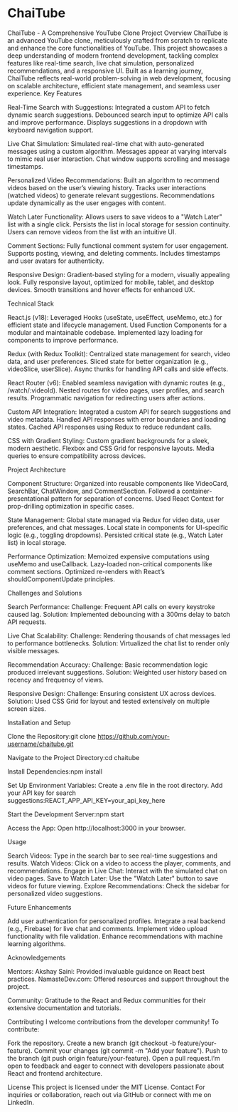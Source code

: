 # ChaiTube
ChaiTube - A Comprehensive YouTube Clone
Project Overview
ChaiTube is an advanced YouTube clone, meticulously crafted from scratch to replicate and enhance the core functionalities of YouTube. This project showcases a deep understanding of modern frontend development, tackling complex features like real-time search, live chat simulation, personalized recommendations, and a responsive UI. Built as a learning journey, ChaiTube reflects real-world problem-solving in web development, focusing on scalable architecture, efficient state management, and seamless user experience.
Key Features

Real-Time Search with Suggestions:
Integrated a custom API to fetch dynamic search suggestions.
Debounced search input to optimize API calls and improve performance.
Displays suggestions in a dropdown with keyboard navigation support.


Live Chat Simulation:
Simulated real-time chat with auto-generated messages using a custom algorithm.
Messages appear at varying intervals to mimic real user interaction.
Chat window supports scrolling and message timestamps.


Personalized Video Recommendations:
Built an algorithm to recommend videos based on the user’s viewing history.
Tracks user interactions (watched videos) to generate relevant suggestions.
Recommendations update dynamically as the user engages with content.


Watch Later Functionality:
Allows users to save videos to a "Watch Later" list with a single click.
Persists the list in local storage for session continuity.
Users can remove videos from the list with an intuitive UI.


Comment Sections:
Fully functional comment system for user engagement.
Supports posting, viewing, and deleting comments.
Includes timestamps and user avatars for authenticity.


Responsive Design:
Gradient-based styling for a modern, visually appealing look.
Fully responsive layout, optimized for mobile, tablet, and desktop devices.
Smooth transitions and hover effects for enhanced UX.



Technical Stack

React.js (v18):
Leveraged Hooks (useState, useEffect, useMemo, etc.) for efficient state and lifecycle management.
Used Function Components for a modular and maintainable codebase.
Implemented lazy loading for components to improve performance.


Redux (with Redux Toolkit):
Centralized state management for search, video data, and user preferences.
Sliced state for better organization (e.g., videoSlice, userSlice).
Async thunks for handling API calls and side effects.


React Router (v6):
Enabled seamless navigation with dynamic routes (e.g., /watch/:videoId).
Nested routes for video pages, user profiles, and search results.
Programmatic navigation for redirecting users after actions.


Custom API Integration:
Integrated a custom API for search suggestions and video metadata.
Handled API responses with error boundaries and loading states.
Cached API responses using Redux to reduce redundant calls.


CSS with Gradient Styling:
Custom gradient backgrounds for a sleek, modern aesthetic.
Flexbox and CSS Grid for responsive layouts.
Media queries to ensure compatibility across devices.



Project Architecture

Component Structure:
Organized into reusable components like VideoCard, SearchBar, ChatWindow, and CommentSection.
Followed a container-presentational pattern for separation of concerns.
Used React Context for prop-drilling optimization in specific cases.


State Management:
Global state managed via Redux for video data, user preferences, and chat messages.
Local state in components for UI-specific logic (e.g., toggling dropdowns).
Persisted critical state (e.g., Watch Later list) in local storage.


Performance Optimization:
Memoized expensive computations using useMemo and useCallback.
Lazy-loaded non-critical components like comment sections.
Optimized re-renders with React’s shouldComponentUpdate principles.



Challenges and Solutions

Search Performance:
Challenge: Frequent API calls on every keystroke caused lag.
Solution: Implemented debouncing with a 300ms delay to batch API requests.


Live Chat Scalability:
Challenge: Rendering thousands of chat messages led to performance bottlenecks.
Solution: Virtualized the chat list to render only visible messages.


Recommendation Accuracy:
Challenge: Basic recommendation logic produced irrelevant suggestions.
Solution: Weighted user history based on recency and frequency of views.


Responsive Design:
Challenge: Ensuring consistent UX across devices.
Solution: Used CSS Grid for layout and tested extensively on multiple screen sizes.



Installation and Setup

Clone the Repository:git clone https://github.com/your-username/chaitube.git


Navigate to the Project Directory:cd chaitube


Install Dependencies:npm install


Set Up Environment Variables:
Create a .env file in the root directory.
Add your API key for search suggestions:REACT_APP_API_KEY=your_api_key_here




Start the Development Server:npm start


Access the App:
Open http://localhost:3000 in your browser.



Usage

Search Videos: Type in the search bar to see real-time suggestions and results.
Watch Videos: Click on a video to access the player, comments, and recommendations.
Engage in Live Chat: Interact with the simulated chat on video pages.
Save to Watch Later: Use the "Watch Later" button to save videos for future viewing.
Explore Recommendations: Check the sidebar for personalized video suggestions.

Future Enhancements

Add user authentication for personalized profiles.
Integrate a real backend (e.g., Firebase) for live chat and comments.
Implement video upload functionality with file validation.
Enhance recommendations with machine learning algorithms.

Acknowledgements

Mentors:
Akshay Saini: Provided invaluable guidance on React best practices.
NamasteDev.com: Offered resources and support throughout the project.


Community: Gratitude to the React and Redux communities for their extensive documentation and tutorials.

Contributing
I welcome contributions from the developer community! To contribute:

Fork the repository.
Create a new branch (git checkout -b feature/your-feature).
Commit your changes (git commit -m "Add your feature").
Push to the branch (git push origin feature/your-feature).
Open a pull request.I’m open to feedback and eager to connect with developers passionate about React and frontend architecture.

License
This project is licensed under the MIT License.
Contact
For inquiries or collaboration, reach out via GitHub or connect with me on LinkedIn.
